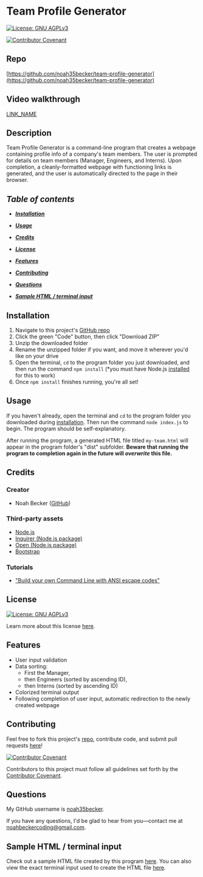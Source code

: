 # Team Profile Generator
[![License: GNU AGPLv3](https://img.shields.io/badge/License-GNU%20AGPLv3-informational.svg)](https://choosealicense.com/licenses/agpl-3.0)

[![Contributor Covenant](https://img.shields.io/badge/Contributor%20Covenant-2.1-4baaaa.svg)](https://www.contributor-covenant.org/version/2/1/code_of_conduct/)
    

## Repo
[https://github.com/noah35becker/team-profile-generator](https://github.com/noah35becker/team-profile-generator)


## Video walkthrough
[LINK_NAME](LINK_NAME)


## Description
Team Profile Generator is a command-line program that creates a webpage containing profile info of a company's team members. The user is prompted for details on team members (Manager, Engineers, and Interns). Upon completion, a cleanly-formatted webpage with functioning links is generated, and the user is automatically directed to the page in their browser.


<i><b>
## Table of contents
- [Installation](#installation)
- [Usage](#usage)
- [Credits](#credits)
- [License](#license)
- [Features](#features)
- [Contributing](#contributing)

- [Questions](#questions)
- [Sample HTML / terminal input](#sample-html--terminal-input)
</i></b>


## Installation
1. Navigate to this project's [GitHub repo](https://github.com/noah35becker/team-profile-generator)
2. Click the green "Code" button, then click "Download ZIP"
3. Unzip the downloaded folder
4. Rename the unzipped folder if you want, and move it wherever you'd like on your drive
5. Open the terminal, ```cd``` to the program folder you just downloaded, and then run the command ```npm install``` (*you must have Node.js [installed](https://coding-boot-camp.github.io/full-stack/nodejs/how-to-install-nodejs) for this to work)
6. Once ```npm install``` finishes running, you're all set!


## Usage
If you haven't already, open the terminal and ```cd``` to the program folder you downloaded during [installation](#installation). Then run the command ```node index.js``` to begin. The program should be self-explanatory.

After running the program, a generated HTML file titled ```my-team.html``` will appear in the program folder's "dist" subfolder. <b>Beware that running the program to completion again in the future will <i>overwrite</i> this file.</b>


## Credits

### Creator
- Noah Becker ([GitHub](https://github.com/noah35becker))


### Third-party assets
- [Node.js](https://nodejs.org/)
- [Inquirer (Node.js package)](https://www.npmjs.com/package/inquirer)
- [Open (Node.js package)](https://www.npmjs.com/package/open)
- [Bootstrap](https://getbootstrap.com/docs/4.3/getting-started/introduction/)

### Tutorials
- ["Build your own Command Line with ANSI escape codes"](https://www.lihaoyi.com/post/BuildyourownCommandLinewithANSIescapecodes.html)


## License

[![License: GNU AGPLv3](https://img.shields.io/badge/License-GNU%20AGPLv3-informational.svg)](https://choosealicense.com/licenses/agpl-3.0)

Learn more about this license [here](https://choosealicense.com/licenses/agpl-3.0).



## Features
- User input validation
- Data sorting:
    - First the Manager,
    - then Engineers (sorted by ascending ID),
    - then Interns (sorted by ascending ID)
- Colorized  terminal output
- Following completion of user input, automatic redirection to the newly created webpage


## Contributing
Feel free to fork this project's [repo](https://github.com/noah35becker/team-profile-generator), contribute code, and submit pull requests [here](https://github.com/noah35becker/team-profile-generator/pulls)!

[![Contributor Covenant](https://img.shields.io/badge/Contributor%20Covenant-2.1-4baaaa.svg)](https://www.contributor-covenant.org/version/2/1/code_of_conduct/)

Contributors to this project must follow all guidelines set forth by the [Contributor Covenant](https://www.contributor-covenant.org/version/2/1/code_of_conduct/).


## Questions
My GitHub username is [noah35becker](https://github.com/noah35becker).

If you have any questions, I'd be glad to hear from you—contact me at [noahbeckercoding@gmail.com](mailto:noahbeckercoding@gmail.com).


## Sample HTML / terminal input
Check out a sample HTML file created by this program [here](./dist/SAMPLE_my-team.html). You can also view the exact terminal input used to create the HTML file [here](./dist/assets/images/terminal-input-for-SAMPLE_my-team-html.jpg).
